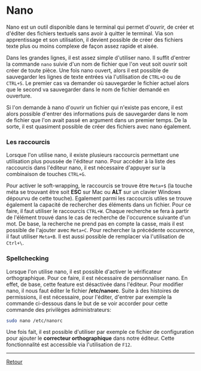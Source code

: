 # Nano

Nano est un outil disponible dans le terminal qui permet d'ouvrir, de créer et d'éditer des fichiers textuels sans avoir à quitter le terminal. Via son apprentissage et son utilisation, il devient possible de créer des fichiers texte plus ou moins complexe de façon assez rapide et aisée.

Dans les grandes lignes, il est assez simple d'utiliser nano. Il suffit d'entrer la commande `nano` suivie d'un nom de fichier que l'on veut soit ouvrir soit créer de toute pièce. Une fois nano ouvert, alors il est possible de sauvegarder les lignes de texte entrées via l'utilisation de `CTRL+O` ou de `CTRL+S`. Le premier cas va demander où sauvegarder le fichier actuel alors que le second va sauvegarder dans le nom de fichier demandé en ouverture.

Si l'on demande à nano d'ouvrir un fichier qui n'existe pas encore, il est alors possible d'entrer des informations puis de sauvegarder dans le nom de fichier que l'on avait passé en argument dans un premier temps. De la sorte, il est quasiment possible de créer des fichiers avec nano également.

### Les raccourcis

Lorsque l'on utilise nano, il existe plusieurs raccourcis permettant une utilisation plus poussée de l'éditeur nano. Pour accéder à la liste des raccourcis dans l'éditeur nano, il est nécessaire d'appuyer sur la combinaison de touches `CTRL+G`.

Pour activer le soft-wrapping, le raccourcis se trouve être `Meta+$` (la touche méta se trouvant être soit **ESC** sur Mac ou **ALT** sur un clavier Windows dépourvu de cette touche). Egalement parmi les raccourcis utiles se trouve également la capacité de rechercher des éléments dans un fichier. Pour ce faire, il faut utiliser le raccourcis `CTRL+W`. Chaque recherche se fera à partir de l'élément trouvé dans le cas de recherche de l'occurence suivante d'un mot. De base, la recherche ne prend pas en compte la casse, mais il est possible de l'ajouter avec `Meta+C`. Pour rechercher la précédente occurence, il faut utiliser `Meta+B`. Il est aussi possible de remplacer via l'utilisation de `Ctrl+\`.

### Spellchecking

Lorsque l'on utilise nano, il est possible d'activer le vérificateur orthographique. Pour ce faire, il est nécessaire de personnaliser nano. En effet, de base, cette feature est désactivée dans l'éditeur. Pour modifier nano, il nous faut éditer le fichier **/etc/nanorc**. Suite à des histoires de permissions, il est nécessaire, pour l'éditer, d'entrer par exemple la commande ci-dessous dans le but de se voir accorder pour cette commande des privilèges administrateurs:

```bash
sudo nano /etc/nanorc
```

Une fois fait, il est possible d'utiliser par exemple ce fichier de configuration pour ajouter le **correcteur orthographique** dans notre éditeur. Cette fonctionnalité est accessible via l'utilisation de `F12`.

---

[Retour](../README.md)
